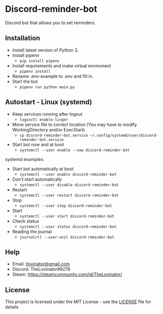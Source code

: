 Discord-reminder-bot
=========

Discord bot that allows you to set reminders.

## Installation

* Install latest version of Python 3.
* Install pipenv
    * `pip install pipenv`
* Install requirements and make virtual enviroment
    * `pipenv install`
* Rename .env-example to .env and fill in.
* Start the bot
    * `pipenv run python main.py`

## Autostart - Linux (systemd)
* Keep services running after logout
    * `loginctl enable-linger`
* Move service file to correct location (You may have to modify WorkingDirectory and/or ExecStart)
    * `cp discord-reminder-bot.service ~/.config/systemd/user/discord-reminder-bot.service`
* Start bot now and at boot
    * `systemctl --user enable --now discord-reminder-bot`


systemd examples:
* Start bot automatically at boot
    *  `systemctl --user enable discord-reminder-bot`
* Don't start automatically
    *  `systemctl --user disable discord-reminder-bot`
* Restart
    * `systemctl --user restart discord-reminder-bot`
* Stop
    * `systemctl --user stop discord-reminder-bot`
* Start
    * `systemctl --user start discord-reminder-bot`
* Check status
    * `systemctl --user status discord-reminder-bot`
* Reading the journal
    * `journalctl --user-unit discord-reminder-bot`

## Help
* Email: tlovinator@gmail.com
* Discord: TheLovinator#9276
* Steam: https://steamcommunity.com/id/TheLovinator/

## License
This project is licensed under the MIT License - see the [LICENSE](LICENSE) file for details